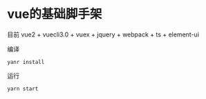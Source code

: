 # vue的基础脚手架

目前
vue2 + vuecli3.0 + vuex + jquery + webpack + ts + element-ui

编译

```
yanr install
```

运行

```
yarn start
```
